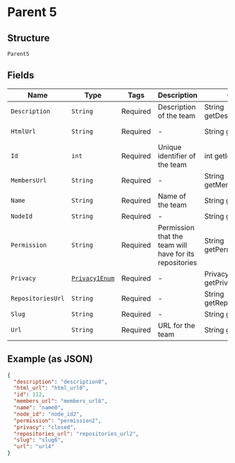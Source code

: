 
# Parent 5

## Structure

`Parent5`

## Fields

| Name | Type | Tags | Description | Getter | Setter |
|  --- | --- | --- | --- | --- | --- |
| `Description` | `String` | Required | Description of the team | String getDescription() | setDescription(String description) |
| `HtmlUrl` | `String` | Required | - | String getHtmlUrl() | setHtmlUrl(String htmlUrl) |
| `Id` | `int` | Required | Unique identifier of the team | int getId() | setId(int id) |
| `MembersUrl` | `String` | Required | - | String getMembersUrl() | setMembersUrl(String membersUrl) |
| `Name` | `String` | Required | Name of the team | String getName() | setName(String name) |
| `NodeId` | `String` | Required | - | String getNodeId() | setNodeId(String nodeId) |
| `Permission` | `String` | Required | Permission that the team will have for its repositories | String getPermission() | setPermission(String permission) |
| `Privacy` | [`Privacy1Enum`](../../doc/models/privacy-1-enum.md) | Required | - | Privacy1Enum getPrivacy() | setPrivacy(Privacy1Enum privacy) |
| `RepositoriesUrl` | `String` | Required | - | String getRepositoriesUrl() | setRepositoriesUrl(String repositoriesUrl) |
| `Slug` | `String` | Required | - | String getSlug() | setSlug(String slug) |
| `Url` | `String` | Required | URL for the team | String getUrl() | setUrl(String url) |

## Example (as JSON)

```json
{
  "description": "description0",
  "html_url": "html_url0",
  "id": 112,
  "members_url": "members_url6",
  "name": "name0",
  "node_id": "node_id2",
  "permission": "permission2",
  "privacy": "closed",
  "repositories_url": "repositories_url2",
  "slug": "slug6",
  "url": "url4"
}
```

